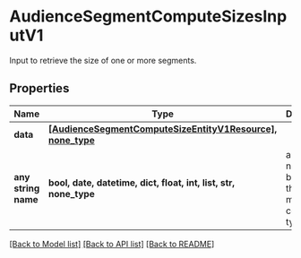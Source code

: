 # AudienceSegmentComputeSizesInputV1

Input to retrieve the size of one or more segments.

## Properties
Name | Type | Description | Notes
------------ | ------------- | ------------- | -------------
**data** | [**[AudienceSegmentComputeSizeEntityV1Resource], none_type**](AudienceSegmentComputeSizeEntityV1Resource.md) |  | [optional] 
**any string name** | **bool, date, datetime, dict, float, int, list, str, none_type** | any string name can be used but the value must be the correct type | [optional]

[[Back to Model list]](../README.md#documentation-for-models) [[Back to API list]](../README.md#documentation-for-api-endpoints) [[Back to README]](../README.md)


